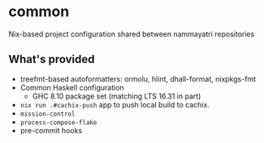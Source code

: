 # common

Nix-based project configuration shared between nammayatri repositories

## What's provided

- treefmt-based autoformatters: ormolu, hlint, dhall-format, nixpkgs-fmt
- Common Haskell configuration
  - GHC 8.10 package set (matching LTS 16.31 in part)
- `nix run .#cachix-push` app to push local build to cachix.
- `mission-control`
- `process-compose-flake`
- pre-commit hooks
